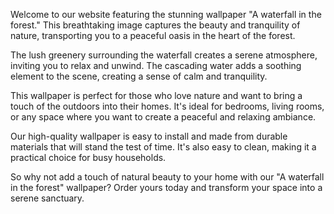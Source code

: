 <!--
Write me content for website with wallpaper "A waterfall in the forest"
-->

<!--font:"Open Sans"-->

Welcome to our website featuring the stunning wallpaper "A waterfall in the forest." This breathtaking image captures the beauty and tranquility of nature, transporting you to a peaceful oasis in the heart of the forest.

The lush greenery surrounding the waterfall creates a serene atmosphere, inviting you to relax and unwind. The cascading water adds a soothing element to the scene, creating a sense of calm and tranquility.

This wallpaper is perfect for those who love nature and want to bring a touch of the outdoors into their homes. It's ideal for bedrooms, living rooms, or any space where you want to create a peaceful and relaxing ambiance.

Our high-quality wallpaper is easy to install and made from durable materials that will stand the test of time. It's also easy to clean, making it a practical choice for busy households.

So why not add a touch of natural beauty to your home with our "A waterfall in the forest" wallpaper? Order yours today and transform your space into a serene sanctuary.
